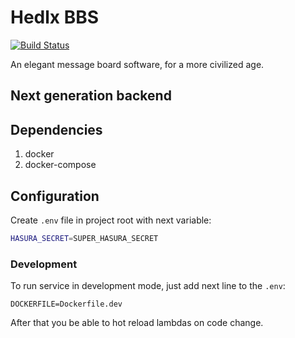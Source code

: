 # Hedlx BBS
[![Build Status](https://travis-ci.org/hedlx/bbs.svg?branch=master)](https://travis-ci.org/hedlx/bbs)

An elegant message board software, for a more civilized age.

## Next generation backend

## Dependencies

1. docker
2. docker-compose

## Configuration

Create `.env` file in project root with next variable:
```bash
HASURA_SECRET=SUPER_HASURA_SECRET
```

### Development

To run service in development mode, just add next line to the `.env`:
```
DOCKERFILE=Dockerfile.dev
```

After that you be able to hot reload lambdas on code change.